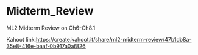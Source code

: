 # Midterm_Review
ML2 Midterm Review on Ch6-Ch8.1

Kahoot link:https://create.kahoot.it/share/ml2-midterm-review/47b1db8a-35e8-416e-baaf-0b917a0af826
